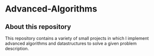 # Advanced-Algorithms
## About this repository
This repository contains a variety of small projects in which I implement advanced algorithms and datastructures to solve a given problem description.
